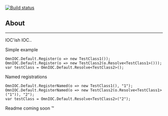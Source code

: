 [![Build status](https://ci.appveyor.com/api/projects/status/99akspvgoqjt1n43/branch/develop)](https://ci.appveyor.com/project/WooCode/omniscience/branch/develop)
## About
---
IOC'ish IOC.. 

Simple example
```
OmnIOC.Default.Register(o => new TestClass1());
OmnIOC.Default.Register(o => new TestClass2(o.Resolve<TestClass1>()));
var testClass = OmnIOC.Default.Resolve<TestClass2>();
```

Named registrations
```
OmnIOC.Default.RegisterNamed(o => new TestClass1(), "1");
OmnIOC.Default.RegisterNamed(o => new TestClass2(o.Resolve<TestClass1>("1")), "2");
var testClass = OmnIOC.Default.Resolve<TestClass2>("2");
```

Readme coming soon ™
